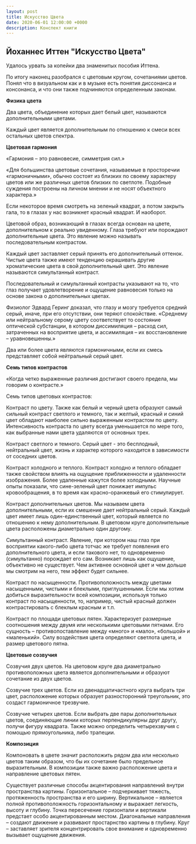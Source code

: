 ```yaml
---
layout: post
title: Искусство Цвета
date: 2020-06-01 12:00:00 +0000
description: Конспект книги
---
```


## Йоханнес Иттен "Искусство Цвета" ##

Удалось урвать за копейки два знаменитых пособия Иттена.  

По итогу наконец разобрался с цветовым кругом, сочетаниями цветов. Понял что в визуальном как и в музыке есть понятия диссонанса и консонанса, и что они также подчиняются определенным законам.  

**Физика цвета**  

Два цвета, объединение которых дает белый цвет, называются дополнительными цветами.  

Каждый цвет является дополнительным по отношению к смеси всех остальных цветов спектра.  

**Цветовая гармония**  

«Гармония – это равновесие, симметрия сил.»  

«Для большинства цветовые сочетания, называемые в просторечии «гармоничными», обычно состоят из близких по своему характеру цветов или же различных цветов близких по светлоте. Подобные суждения построены на личном мнении и не носят объектного характера.»  

Если некоторое время смотреть на зеленый квадрат, а потом закрыть гала, то в глазах у нас возникнет красный квадрат. И наоборот.  

Цветовой образ, возникающий в глазах всегда основан на цвете, дополнительном к реально увиденному. Глаза требуют или порождают дополнительные цвета. Это явление можно называть последовательным контрастом.  

Каждый цвет заставляет серый принять его дополнительный оттенок. Чистые цвета также имеют тенденцию окрашивать другие хроматические цвета в свой дополнительный цвет. Это явление называются симультанный контраст.  

Последовательный и симультанный контрасты указывают на то, что глаз получает удовлетворение и ощущение равновесия только на основе закона о дополнительных цветах.

Физиолог Эдвард Геринг доказал, что глазу и мозгу требуется средний серый, иначе, при его отсутствии, они теряют спокойствие. «Среднему или нейтральному серому цвету соответствует то состояние оптической субстанции, в котором диссимиляция – расход сил, затраченных на восприятие цвета, и ассимиляция – их восстановление – уравновешенны.»  

Два или более цвета являются гармоничными, если их смесь представляет собой нейтральный серый цвет.   


**Семь типов контрастов**  

«Когда четко выраженные различия достигают своего предела, мы говорим о контрасте.»

Семь типов цветовых контрастов:

Контраст по цвету. 
Также как белый и черный цвета образуют самый сильный контраст светлого и темного, так и желтый, красный и синий цвет обладают наиболее сильно выраженным контрастом по цвету.
Интенсивность контраста по цвету всегда уменьшается по мере того, как выбранные нами цвета удаляются от основных трех.

Контраст светлого и темного.
Серый цвет - это бесплодный, нейтральный цвет, жизнь  и характер которого находится в зависимости от соседних цветов.

Контраст холодного и теплого.
Контраст холодно и теплого обладает также свойством влиять на ощущение приближенности и удаленности изображения. Более удаленные кажутся более холодными.
Научные опыты показали, что сине-зеленый цвет понижает импульс кровообращения, в то время как красно-оранжевый его стимулирует.

Контраст дополнительных цветов.
Мы называем цвета дополнительными, если их смешение дает нейтральный серый.
Каждый цвет имеет лишь один-единственный цвет, который является по отношению к нему дополнительным. В цветовом круге дополнительные цвета расположены диаметрально один другому.

Симультанный контраст.
Явление, при котором наш глаз при восприятии какого-либо цвета тотчас же требует появления его дополнительного цвета, и если такового нет, то одновременно (симультанно) порождает его сам. Возникает лишь как ощущение, объективно не существует. Чем активнее основной цвет и чем дольше мы смотрим на него, тем эффект будет сильнее.

Контраст по насыщенности.
Противоположность между цветами насыщенными, чистыми и блеклыми, приглушенными.
Если мы хотим добиться выразительности всей композиции, используя только контраст по насыщенности, то, например, чистый красный должен контрастировать с блеклым красным и т.п.

Контраст по площади цветовых пятен.
Характеризует размерные соотношения между двумя или несколькими цветовыми пятнами. Его сущность – противопоставление между «много» и «мало», «большой» и «маленький».
Силу воздействия цвета определяют светлота цвета, и размер цветового пятна.

**Цветовые созвучия**

Созвучия двух цветов.
На цветовом круге два диаметрально противоположных цвета является дополнительными и образуют сочетание из двух цветов. 

Созвучие трех цветов.
Если из двенадцатичастного круга выбрать три цвет, расположение которых образует разносторонний треугольник, это создаст гармоничное трезвучие.

Созвучие четырех цветов.
Если выбрать две пары дополнительных цветов, соединяющие линии которых перпендикулярны друг другу, получи фигуру квадрата. Также можно определить четырехзвучия с помощью прямоугольника, либо трапеции.

**Композиция**

Компоновать в цвете значит расположить рядом два или несколько цветов таким образом, что бы их сочетание было предельное выразительным. В композиции также важно расположение цвета и направление цветовых пятен.

Существует различные способы акцентирования направлений внутри пространства картины.
Горизонтальное – подчеркивает тяжесть, протяженность пространства и его ширину.
Вертикальное – является полной противоположность горизонтальному и выражает легкость, высоту и глубину.
Точка пересечение горизонтали и вертикали предстает особо акцентированным местом.
Диагональные направления – создают движение и развивают простарнство картины в глубину.
Круг – заставляет зрителя концентрировать свое внимание и одновременно вызывает ощущение движения.

